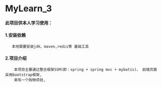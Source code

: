 # MyLearn_3

 **此项目供本人学习使用：**
        
   #### 1.安装依赖
       
       本地需要安装jdk、maven,redis等 基础工具
       
   #### 2.项目介绍
      
        本项目主要通过整合框架SSM(即：spring + spring mvc + mybatis)， 前端页面采用bootstrap框架,
        来写一个购物项目,
       
        